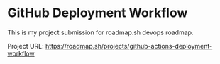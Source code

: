 # GitHub Deployment Workflow

This is my project submission for roadmap.sh devops roadmap.

Project URL: https://roadmap.sh/projects/github-actions-deployment-workflow